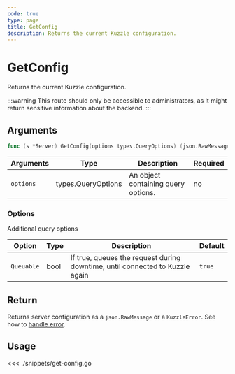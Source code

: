 ```yaml
---
code: true
type: page
title: GetConfig
description: Returns the current Kuzzle configuration.
---
```


# GetConfig



Returns the current Kuzzle configuration.

:::warning
This route should only be accessible to administrators, as it might return sensitive information about the backend.
:::

## Arguments

```go
func (s *Server) GetConfig(options types.QueryOptions) (json.RawMessage, error)
```

| Arguments | Type               | Description                         | Required |
| --------- | ------------------ | ----------------------------------- | -------- |
| `options` | types.QueryOptions | An object containing query options. | no       |

### **Options**

Additional query options

| Option     | Type | Description                                                                  | Default |
| ---------- | ---- | ---------------------------------------------------------------------------- | ------- |
| `Queuable` | bool | If true, queues the request during downtime, until connected to Kuzzle again | `true`  |

## Return

Returns server configuration as a `json.RawMessage` or a `KuzzleError`. See how to [handle error](/sdk/go/1/essentials/error-handling).

## Usage

<<< ./snippets/get-config.go

